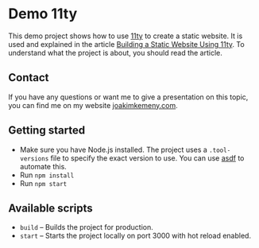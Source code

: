 # Demo 11ty

This demo project shows how to use [11ty](https://11ty.dev) to create a static website. It is used and explained in the article [Building a Static Website Using 11ty](https://joakimkemeny.com/writing/2022-10-06-building-a-website-using-11ty/). To understand what the project is about, you should read the article.

## Contact

If you have any questions or want me to give a presentation on this topic, you can find me on my website [joakimkemeny.com](https://joakimkemeny.com).

## Getting started

-  Make sure you have Node.js installed. The project uses a `.tool-versions` file to specify the
   exact version to use. You can use [asdf](https://asdf-vm.com) to automate this.
-  Run `npm install`
-  Run `npm start`

## Available scripts

-  `build` – Builds the project for production.
-  `start` – Starts the project locally on port 3000 with hot reload enabled.
